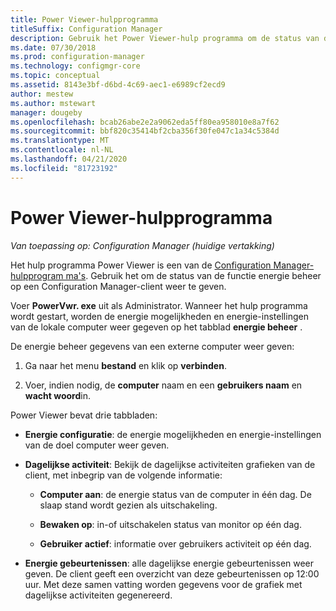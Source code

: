 ```yaml
---
title: Power Viewer-hulpprogramma
titleSuffix: Configuration Manager
description: Gebruik het Power Viewer-hulp programma om de status van de functie energie beheer op een Configuration Manager-client weer te geven.
ms.date: 07/30/2018
ms.prod: configuration-manager
ms.technology: configmgr-core
ms.topic: conceptual
ms.assetid: 8143e3bf-d6bd-4c69-aec1-e6989cf2ecd9
author: mestew
ms.author: mstewart
manager: dougeby
ms.openlocfilehash: bcab26abe2e2a9062eda5ff80ea958010e8a7f62
ms.sourcegitcommit: bbf820c35414bf2cba356f30fe047c1a34c5384d
ms.translationtype: MT
ms.contentlocale: nl-NL
ms.lasthandoff: 04/21/2020
ms.locfileid: "81723192"
---
```

# <a name="power-viewer-tool"></a>Power Viewer-hulpprogramma

*Van toepassing op: Configuration Manager (huidige vertakking)*

Het hulp programma Power Viewer is een van de [Configuration Manager-hulpprogram ma's](tools.md). Gebruik het om de status van de functie energie beheer op een Configuration Manager-client weer te geven.

Voer **PowerVwr. exe** uit als Administrator. Wanneer het hulp programma wordt gestart, worden de energie mogelijkheden en energie-instellingen van de lokale computer weer gegeven op het tabblad **energie beheer** . 

De energie beheer gegevens van een externe computer weer geven:  

1. Ga naar het menu **bestand** en klik op **verbinden**. 

2. Voer, indien nodig, de **computer** naam en een **gebruikers naam** en **wacht woord**in. 

Power Viewer bevat drie tabbladen:  

- **Energie configuratie**: de energie mogelijkheden en energie-instellingen van de doel computer weer geven.  

- **Dagelijkse activiteit**: Bekijk de dagelijkse activiteiten grafieken van de client, met inbegrip van de volgende informatie:  

    - **Computer aan**: de energie status van de computer in één dag. De slaap stand wordt gezien als uitschakeling.  

    - **Bewaken op**: in-of uitschakelen status van monitor op één dag.  

    - **Gebruiker actief**: informatie over gebruikers activiteit op één dag.  

- **Energie gebeurtenissen**: alle dagelijkse energie gebeurtenissen weer geven. De client geeft een overzicht van deze gebeurtenissen op 12:00 uur. Met deze samen vatting worden gegevens voor de grafiek met dagelijkse activiteiten gegenereerd.  
